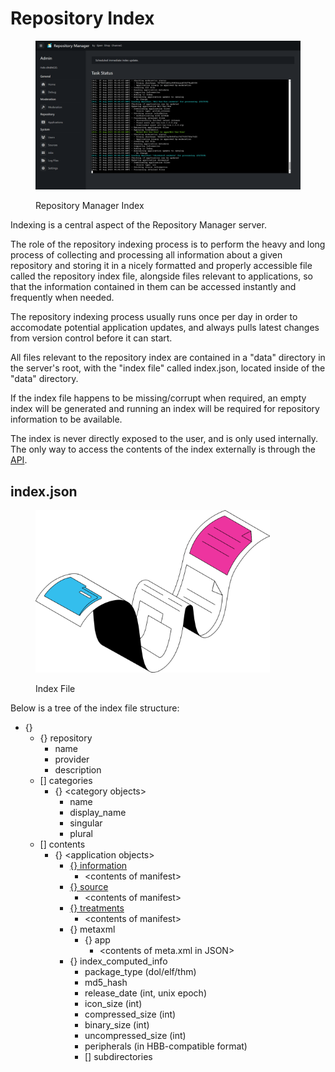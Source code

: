 # Repository Index



<figure><img src="../.gitbook/assets/indexing-status.png" alt=""><figcaption><p>Repository Manager Index</p></figcaption></figure>

Indexing is a central aspect of the Repository Manager server.

The role of the repository indexing process is to perform the heavy and long process of collecting and processing all information about a given repository and storing it in a nicely formatted and properly accessible file called the repository index file, alongside files relevant to applications, so that the information contained in them can be accessed instantly and frequently when needed.

The repository indexing process usually runs once per day in order to accomodate potential application updates, and always pulls latest changes from version control before it can start.

All files relevant to the repository index are contained in a "data" directory in the server's root, with the "index file" called index.json, located inside of the "data" directory.

If the index file happens to be missing/corrupt when required, an empty index will be generated and running an index will be required for repository information to be available.

The index is never directly exposed to the user, and is only used internally. The only way to access the contents of the index externally is through the [API](broken-reference).

## index.json

<figure><img src="../.gitbook/assets/index-file.png" alt="" width="375"><figcaption><p>Index File</p></figcaption></figure>

Below is a tree of the index file structure:

* {}
  * {} repository
    * name
    * provider
    * description
  * \[] categories
    * {} \<category objects>
      * name
      * display\_name
      * singular
      * plural
  * \[] contents
    * {} \<application objects>
      * [{} information](../manifests/essential-information/)
        * \<contents of manifest>
      * [{} source](../manifests/source/)
        * \<contents of manifest>
      * [{} treatments](../manifests/treatments/)
        * \<contents of manifest>
      * {} metaxml
        * {} app
          * \<contents of meta.xml in JSON>
      * {} index\_computed\_info
        * package\_type (dol/elf/thm)
        * md5\_hash
        * release\_date (int, unix epoch)
        * icon\_size (int)
        * compressed\_size (int)
        * binary\_size (int)
        * uncompressed\_size (int)
        * peripherals (in HBB-compatible format)
        * \[] subdirectories
